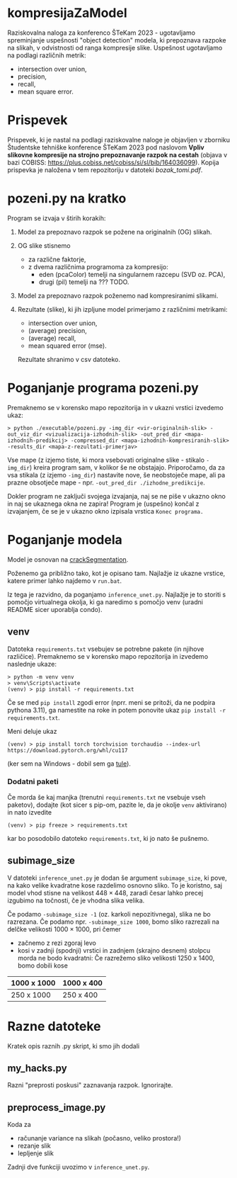 # kompresijaZaModel
Raziskovalna naloga za konferenco ŠTeKam 2023 - ugotavljamo spreminjanje uspešnosti "object detection" modela, ki prepoznava razpoke na slikah, v odvistnosti od ranga kompresije slike. Uspešnost ugotavljamo na podlagi različnih metrik:
- intersection over union,
- precision,
- recall,
- mean square error.

# Prispevek
Prispevek, ki je nastal na podlagi raziskovalne naloge je objavljen v zborniku Študentske tehniške konference ŠTeKam 2023 pod naslovom **Vpliv slikovne kompresije na strojno prepoznavanje razpok na cestah** (objava v bazi COBISS: https://plus.cobiss.net/cobiss/si/sl/bib/164036099). Kopija prispevka je naložena v tem repozitoriju v datoteki *bozak_tomi.pdf*.

# pozeni.py na kratko

Program se izvaja v štirih korakih:
1) Model za prepoznavo razpok se požene na originalnih (OG) slikah.
2) OG slike stisnemo
    - za različne faktorje,
    - z dvema različnima programoma za kompresijo: 
        - eden (pcaColor) temelji na singularnem razcepu (SVD oz. PCA),
        - drugi (pil) temelji na ??? TODO.
3) Model za prepoznavo razpok poženemo nad kompresiranimi slikami. 
4) Rezultate (slike), ki jih izpljune model primerjamo z različnimi metrikami:
    - intersection over union,
    - (average) precision,
    - (average) recall,
    - mean squared error (mse).
    
    Rezultate shranimo v csv datoteko.

# Poganjanje programa pozeni.py

Premaknemo se v korensko mapo repozitorija in v ukazni vrstici izvedemo ukaz:
```
> python ./executable/pozeni.py -img_dir <vir-originalnih-slik> -out_viz_dir <vizualizacija-izhodnih-slik> -out_pred_dir <mapa-izhodnih-predikcij> -compressed_dir <mapa-izhodnih-kompresiranih-slik> -results_dir <mapa-z-rezultati-primerjav>
```
Vse mape (z izjemo tiste, ki mora vsebovati originalne slike - stikalo ```-img_dir```) kreira program sam, v kolikor še ne obstajajo. Priporočamo, da za vsa stikala (z izjemo ```-img_dir```) nastavite nove, še neobstoječe mape, ali pa prazne obsotječe mape - npr. ```-out_pred_dir ./izhodne_predikcije```.

Dokler program ne zaključi svojega izvajanja, naj se ne piše v ukazno okno in naj se ukaznega okna ne zapira! Program je (uspešno) končal z izvajanjem, če se je v ukazno okno izpisala vrstica ```Konec programa.```

# Poganjanje modela

Model je osnovan na [crackSegmentation](https://github.com/khanhha/crack_segmentation).

Poženemo ga približno tako, kot je opisano tam. Najlažje iz ukazne vrstice,
katere primer lahko najdemo v `run.bat`.

Iz tega je razvidno, da poganjamo `inference_unet.py`. Najlažje je to storiti s pomočjo virtualnega okolja,
ki ga naredimo s pomočjo venv (uradni README sicer uporablja condo).

## venv

Datoteka `requirements.txt` vsebujev se potrebne pakete (in njihove različice).
Premaknemo se v korensko mapo repozitorija in izvedemo naslednje ukaze:

```
> python -m venv venv
> venv\Scripts\activate
(venv) > pip install -r requirements.txt
```

Če se med `pip install` zgodi error (nprr. meni se pritoži, da ne podpira pythona 3.11), ga namestite na roke
in potem ponovite ukaz `pip install -r requirements.txt`.

Meni deluje ukaz

```
(venv) > pip install torch torchvision torchaudio --index-url https://download.pytorch.org/whl/cu117
```

(ker sem na Windows - dobil sem ga [tule](https://pytorch.org/get-started/locally/)).

### Dodatni paketi

Če morda še kaj manjka (trenutni `requirements.txt` ne vsebuje vseh paketov),
dodajte (kot sicer s pip-om, pazite le, da je okolje `venv` aktivirano) in nato izvedite

```
(venv) > pip freeze > requirements.txt
```

kar bo posodobilo datoteko `requirements.txt`, ki jo nato še pušnemo.

## subimage_size

V datoteki `inference_unet.py` je dodan še argument `subimage_size`,
ki pove, na kako velike kvadratne kose razdelimo osnovno sliko.
To je koristno, saj model vhod stisne na velikost $448 \times 448$,
zaradi česar lahko precej izgubimo na točnosti, če je vhodna slika velika.

Če podamo `-subimage_size -1` (oz. karkoli nepozitivnega), slika ne bo razrezana.
Če podamo npr. `-subimage_size 1000`, bomo sliko razrezali na delčke velikosti $1000 \times 1000$,
pri čemer

- začnemo z rezi zgoraj levo
- kosi v zadnji (spodnji) vrstici in zadnjem (skrajno desnem) stolpcu morda ne bodo kvadratni:
Če razrežemo sliko velikosti 1250 x 1400, bomo dobili kose

| 1000 x 1000 | 1000 x 400 |
|-------------|------------|
| 250 x 1000  | 250 x 400  |


# Razne datoteke

Kratek opis raznih .py skript, ki smo jih dodali

## my_hacks.py

Razni "preprosti poskusi" zaznavanja razpok. Ignorirajte.

## preprocess_image.py

Koda za

- računanje variance na slikah (počasno, veliko prostora!)
- rezanje slik
- lepljenje slik

Zadnji dve funkciji uvozimo v `inference_unet.py`.



